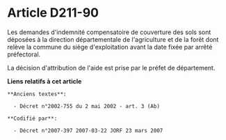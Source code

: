 # Article D211-90

Les demandes d'indemnité compensatoire de couverture des sols sont déposées à la direction départementale de l'agriculture et
de la forêt dont relève la commune du siège d'exploitation avant la date fixée par arrêté préfectoral.

La décision d'attribution de l'aide est prise par le préfet de département.

**Liens relatifs à cet article**

	**Anciens textes**:

	  - Décret n°2002-755 du 2 mai 2002 - art. 3 (Ab)

	**Codifié par**:

	  - Décret n°2007-397 2007-03-22 JORF 23 mars 2007
